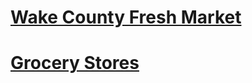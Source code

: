 <h1><a href = "http://msanghi.github.io/NCData4Good/Wake_County_Fresh_Market.html"> Wake County Fresh Market </a> </h1>
<h1><a href = "http://msanghi.github.io/NCData4Good/grocery_stores.html"> Grocery Stores</a> </h1>
